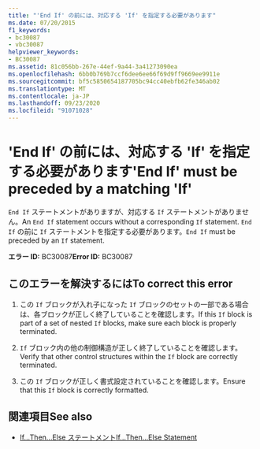 ```yaml
---
title: "'End If' の前には、対応する 'If' を指定する必要があります"
ms.date: 07/20/2015
f1_keywords:
- bc30087
- vbc30087
helpviewer_keywords:
- BC30087
ms.assetid: 81c056bb-267e-44ef-9a44-3a41273090ea
ms.openlocfilehash: 6bb0b769b7ccf6dee6ee66f69d9ff9669ee9911e
ms.sourcegitcommit: bf5c5850654187705bc94cc40ebfb62fe346ab02
ms.translationtype: MT
ms.contentlocale: ja-JP
ms.lasthandoff: 09/23/2020
ms.locfileid: "91071028"
---
```

# <a name="end-if-must-be-preceded-by-a-matching-if"></a><span data-ttu-id="69633-102">'End If' の前には、対応する 'If' を指定する必要があります</span><span class="sxs-lookup"><span data-stu-id="69633-102">'End If' must be preceded by a matching 'If'</span></span>

<span data-ttu-id="69633-103">`End If` ステートメントがありますが、対応する `If` ステートメントがありません。</span><span class="sxs-lookup"><span data-stu-id="69633-103">An `End If` statement occurs without a corresponding `If` statement.</span></span> <span data-ttu-id="69633-104">`End If` の前に `If` ステートメントを指定する必要があります。</span><span class="sxs-lookup"><span data-stu-id="69633-104">`End If` must be preceded by an `If` statement.</span></span>  
  
 <span data-ttu-id="69633-105">**エラー ID:** BC30087</span><span class="sxs-lookup"><span data-stu-id="69633-105">**Error ID:** BC30087</span></span>  
  
## <a name="to-correct-this-error"></a><span data-ttu-id="69633-106">このエラーを解決するには</span><span class="sxs-lookup"><span data-stu-id="69633-106">To correct this error</span></span>  
  
1. <span data-ttu-id="69633-107">この `If` ブロックが入れ子になった `If` ブロックのセットの一部である場合は、各ブロックが正しく終了していることを確認します。</span><span class="sxs-lookup"><span data-stu-id="69633-107">If this `If` block is part of a set of nested `If` blocks, make sure each block is properly terminated.</span></span>  
  
2. <span data-ttu-id="69633-108">`If` ブロック内の他の制御構造が正しく終了していることを確認します。</span><span class="sxs-lookup"><span data-stu-id="69633-108">Verify that other control structures within the `If` block are correctly terminated.</span></span>  
  
3. <span data-ttu-id="69633-109">この `If` ブロックが正しく書式設定されていることを確認します。</span><span class="sxs-lookup"><span data-stu-id="69633-109">Ensure that this `If` block is correctly formatted.</span></span>  
  
## <a name="see-also"></a><span data-ttu-id="69633-110">関連項目</span><span class="sxs-lookup"><span data-stu-id="69633-110">See also</span></span>

- [<span data-ttu-id="69633-111">If...Then...Else ステートメント</span><span class="sxs-lookup"><span data-stu-id="69633-111">If...Then...Else Statement</span></span>](../language-reference/statements/if-then-else-statement.md)
